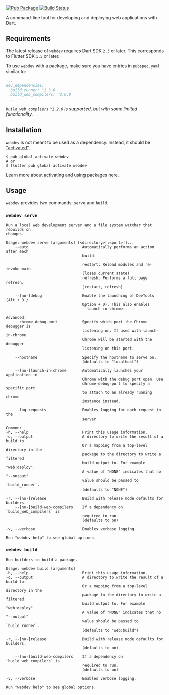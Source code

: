 [![Pub Package](https://img.shields.io/pub/v/webdev.svg)](https://pub.dartlang.org/packages/webdev)
[![Build Status](https://travis-ci.org/dart-lang/webdev.svg?branch=master)](https://travis-ci.org/dart-lang/webdev)

A command-line tool for developing and deploying web applications with Dart.

## Requirements

The latest release of `webdev` requires Dart SDK `2.3` or later.
This corresponds to Flutter SDK `1.5` or later.

To use `webdev` with a package, make sure you have entries in `pubspec.yaml`
similar to:

```yaml
...
dev_dependencies:
  build_runner: ^1.3.0
  build_web_compilers: ^2.0.0
...
```

*`build_web_compliers` `^1.2.0` is supported, but with some limited
functionality.*

## Installation

`webdev` is not meant to be used as a dependency. Instead, it should be
["activated"][activating].

```console
$ pub global activate webdev
# or
$ flutter pub global activate webdev
```

Learn more about activating and using packages [here][pub global].

## Usage

`webdev` provides two commands: `serve` and `build`.

### `webdev serve`

```
Run a local web development server and a file system watcher that rebuilds on
changes.

Usage: webdev serve [arguments] [<directory>[:<port>]]...
    --auto                        Automatically performs an action after each
                                  build:

                                  restart: Reload modules and re-invoke main
                                  (loses current state)
                                  refresh: Performs a full page refresh.
                                  [restart, refresh]

    --[no-]debug                  Enable the launching of DevTools (Alt + D /
                                  Option + D). This also enables
                                  --launch-in-chrome.

Advanced:
    --chrome-debug-port           Specify which port the Chrome debugger is
                                  listening on. If used with launch-in-chrome
                                  Chrome will be started with the debugger
                                  listening on this port.

    --hostname                    Specify the hostname to serve on.
                                  (defaults to "localhost")

    --[no-]launch-in-chrome       Automatically launches your application in
                                  Chrome with the debug port open. Use
                                  chrome-debug-port to specify a specific port
                                  to attach to an already running chrome
                                  instance instead.

    --log-requests                Enables logging for each request to the
                                  server.

Common:
-h, --help                        Print this usage information.
-o, --output                      A directory to write the result of a build to.
                                  Or a mapping from a top-level directory in the
                                  package to the directory to write a filtered
                                  build output to. For example "web:deploy".
                                  A value of "NONE" indicates that no "--output"
                                  value should be passed to `build_runner`.
                                  (defaults to "NONE")

-r, --[no-]release                Build with release mode defaults for builders.
    --[no-]build-web-compilers    If a dependency on `build_web_compilers` is
                                  required to run.
                                  (defaults to on)

-v, --verbose                     Enables verbose logging.

Run "webdev help" to see global options.
```

### `webdev build`

```
Run builders to build a package.

Usage: webdev build [arguments]
-h, --help                        Print this usage information.
-o, --output                      A directory to write the result of a build to.
                                  Or a mapping from a top-level directory in the
                                  package to the directory to write a filtered
                                  build output to. For example "web:deploy".
                                  A value of "NONE" indicates that no "--output"
                                  value should be passed to `build_runner`.
                                  (defaults to "web:build")

-r, --[no-]release                Build with release mode defaults for builders.
                                  (defaults to on)

    --[no-]build-web-compilers    If a dependency on `build_web_compilers` is
                                  required to run.
                                  (defaults to on)

-v, --verbose                     Enables verbose logging.

Run "webdev help" to see global options.
```

[activating]: https://www.dartlang.org/tools/pub/cmd/pub-global#activating-a-package
[pub global]: https://www.dartlang.org/tools/pub/cmd/pub-global
[Dart build system]: https://github.com/dart-lang/build
